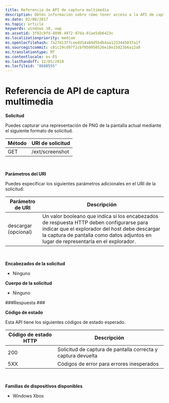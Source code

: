 ```yaml
---
title: Referencia de API de captura multimedia
description: Obtén información sobre cómo tener acceso a la API de captura multimedia mediante programación.
ms.date: 02/08/2017
ms.topic: article
keywords: windows 10, uwp
ms.assetid: 3f92c8fd-4096-4972-97da-01ae5db6423c
ms.localizationpriority: medium
ms.openlocfilehash: 7a27d13f7ceedd14a84d5b4b4aa1233445037a1f
ms.sourcegitcommit: c01c29cd97f1cbf050950526e18e15823b6a12a0
ms.translationtype: MT
ms.contentlocale: es-ES
ms.lasthandoff: 12/05/2018
ms.locfileid: "8688555"
---
```

# <a name="media-capture-api-reference"></a>Referencia de API de captura multimedia #

**Solicitud**

Puedes capturar una representación de PNG de la pantalla actual mediante el siguiente formato de solicitud.

| Método        | URI de solicitud     | 
| ------------- |-----------------|
| GET           | /ext/screenshot |
<br>

**Parámetros del URI**

Puedes especificar los siguientes parámetros adicionales en el URI de la solicitud:


| Parámetro de URI      | Descripción     | 
| ------------------ |-----------------|
| descargar (opcional)| Un valor booleano que indica si los encabezados de respuesta HTTP deben configurarse para indicar que el explorador del host debe descargar la captura de pantalla como datos adjuntos en lugar de representarla en el explorador.  |
<br>

**Encabezados de la solicitud**

* Ninguno

**Cuerpo de la solicitud**

* Ninguno

###<a name="response"></a>Respuesta ###

**Código de estado**

Esta API tiene los siguientes códigos de estado esperado.

| Código de estado HTTP   | Descripción     | 
| ------------------ |-----------------|
| 200                | Solicitud de captura de pantalla correcta y captura devuelta |
| 5XX                | Códigos de error para errores inesperados |
<br>

**Familias de dispositivos disponibles**

* Windows Xbox

